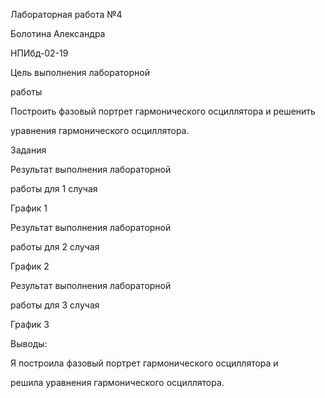 ﻿

Лабораторная работа №4

Болотина Александра

НПИбд-02-19





Цель выполнения лабораторной

работы

Построить фазовый портрет гармонического осциллятора и решенить

уравнения гармонического осциллятора.





Задания





Результат выполнения лабораторной

работы для 1 случая

График 1





Результат выполнения лабораторной

работы для 2 случая

График 2





Результат выполнения лабораторной

работы для 3 случая

График 3





Выводы:

Я построила фазовый портрет гармонического осциллятора и

решила уравнения гармонического осциллятора.

